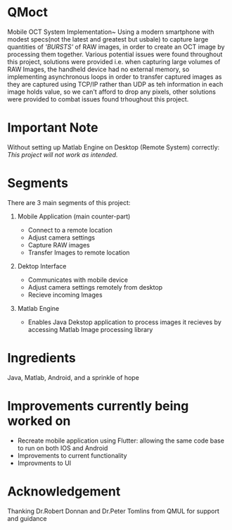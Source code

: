 # QMoct
Mobile OCT System Implementation~ Using a modern smartphone with modest specs(not the latest and greatest but usbale) to capture large quantities of *'BURSTS'* of RAW images, in order to create an OCT image by processing them together. Various potential issues were found throughout this project, solutions were provided i.e. when capturing large volumes of RAW Images, the handheld device had no external memory, so implementing asynchronous loops in order to transfer captured images as they are captured using TCP/IP rather than UDP as teh information in each image holds value, so we can't afford to drop any pixels, other solutions were provided to combat issues found trhoughout this project.

# Important Note
Without setting up Matlab Engine on Desktop (Remote System) correctly: 
*This project will not work as intended.*

# Segments
There are 3 main segments of this project:

1. Mobile Application (main counter-part)
    - Connect to a remote location
    - Adjust camera settings
    - Capture RAW images
    - Transfer Images to remote location
  
2. Dektop Interface
    - Communicates with mobile device
    - Adjust camera settings remotely from desktop
    - Recieve incoming Images

3. Matlab Engine
    - Enables Java Dekstop application to process images it recieves by accessing Matlab Image processing library

# Ingredients
Java, Matlab, Android, and a sprinkle of hope

# Improvements currently being worked on
  - Recreate mobile application using Flutter: allowing the same code base to run on both IOS and Android
  - Improvements to current functionality
  - Improvments to UI
  
  # Acknowledgement
  Thanking Dr.Robert Donnan and Dr.Peter Tomlins from QMUL for support and guidance
